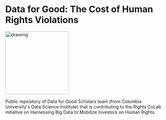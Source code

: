 # Data for Good: The Cost of Human Rights Violations

<img src="https://assets.worldbenchmarkingalliance.org/app/uploads/2021/01/rights_colab_logo_web_large-Joanne-Bauer.png" alt="drawing" width="200"/>

Public repository of Data for Good Scholars team (from Columbia University's Data Science Institute) that is contributing to the Rights CoLab initiative on Harnessing Big Data to Mobilize Investors on Human Rights.
